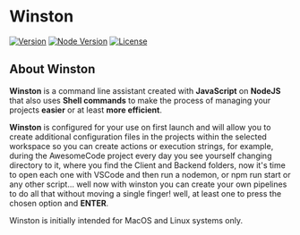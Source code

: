 # Winston

[![Version](https://img.shields.io/badge/version-alpha-red.svg)]() [![Node Version](https://img.shields.io/badge/NodeJS-10+-green.svg)]() [![License](https://img.shields.io/badge/Licence-Apache--2.0-blue.svg)]()

## About Winston

**Winston** is a command line assistant created with **JavaScript** on **NodeJS** that also uses **Shell commands** to make the process of managing your projects **easier** or at least **more efficient**.

**Winston** is configured for your use on first launch and will allow you to create additional configuration files in the projects within the selected workspace so you can create actions or execution strings, for example, during the AwesomeCode project every day you see yourself changing directory to it, where you find the Client and Backend folders, now it's time to open each one with VSCode and then run a nodemon, or npm run start or any other script... well now with winston you can create your own pipelines to do all that without moving a single finger! well, at least one to press the chosen option and **ENTER**.

Winston is initially intended for MacOS and Linux systems only.
